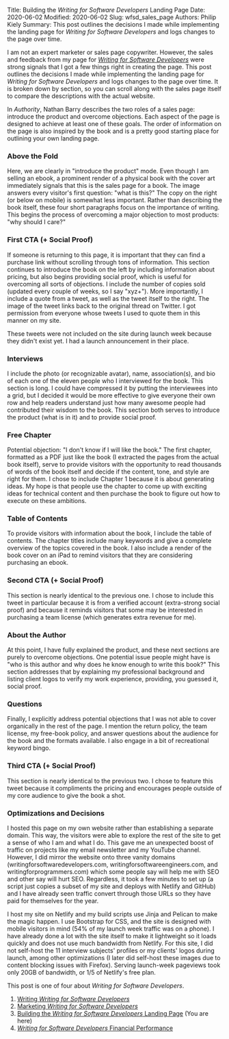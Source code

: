 Title: Building the <i>Writing for Software Developers</i> Landing Page
Date: 2020-06-02
Modified: 2020-06-02
Slug: wfsd_sales_page
Authors: Philip Kiely
Summary: This post outlines the decisions I made while implementing the landing page for *Writing for Software Developers* and logs changes to the page over time.

I am not an expert marketer or sales page copywriter. However, the sales and feedback from my page for [*Writing for Software Developers*](https://wfsd.com) were strong signals that I got a few things right in creating the page. This post outlines the decisions I made while implementing the landing page for *Writing for Software Developers* and logs changes to the page over time. It is broken down by section, so you can scroll along with the sales page itself to compare the descriptions with the actual website.

In *Authority*, Nathan Barry describes the two roles of a sales page: introduce the product and overcome objections. Each aspect of the page is designed to achieve at least one of these goals. The order of information on the page is also inspired by the book and is a pretty good starting place for outlining your own landing page.

### Above the Fold

Here, we are clearly in "introduce the product" mode. Even though I am selling an ebook, a prominent render of a physical book with the cover art immediately signals that this is the sales page for a book. The image answers every visitor's first question: "what is this?" The copy on the right (or below on mobile) is somewhat less important. Rather than describing the book itself, these four short paragraphs focus on the importance of writing. This begins the process of overcoming a major objection to most products: "why should I care?"

### First CTA (+ Social Proof)

If someone is returning to this page, it is important that they can find a purchase link without scrolling through tons of information. This section continues to introduce the book on the left by including information about pricing, but also begins providing social proof, which is useful for overcoming all sorts of objections. I include the number of copies sold (updated every couple of weeks, so I say "xyz+"). More importantly, I include a quote from a tweet, as well as the tweet itself to the right. The image of the tweet links back to the original thread on Twitter. I got permission from everyone whose tweets I used to quote them in this manner on my site.

These tweets were not included on the site during launch week because they didn't exist yet. I had a launch announcement in their place.

### Interviews

I include the photo (or recognizable avatar), name, association(s), and bio of each one of the eleven people who I interviewed for the book. This section is long. I could have compressed it by putting the interviewees into a grid, but I decided it would be more effective to give everyone their own row and help readers understand just how many awesome people had contributed their wisdom to the book. This section both serves to introduce the product (what is in it) and to provide social proof.

### Free Chapter

Potential objection: "I don't know if I will like the book." The first chapter, formatted as a PDF just like the book (I extracted the pages from the actual book itself), serve to provide visitors with the opportunity to read thousands of words of the book itself and decide if the content, tone, and style are right for them. I chose to include Chapter 1 because it is about generating ideas. My hope is that people use the chapter to come up with exciting ideas for technical content and then purchase the book to figure out how to execute on these ambitions.

### Table of Contents

To provide visitors with information about the book, I include the table of contents. The chapter titles include many keywords and give a complete overview of the topics covered in the book. I also include a render of the book cover on an iPad to remind visitors that they are considering purchasing an ebook.

### Second CTA (+ Social Proof)

This section is nearly identical to the previous one. I chose to include this tweet in particular because it is from a verified account (extra-strong social proof) and because it reminds visitors that some may be interested in purchasing a team license (which generates extra revenue for me).

### About the Author

At this point, I have fully explained the product, and these next sections are purely to overcome objections. One potential issue people might have is "who is this author and why does he know enough to write this book?" This section addresses that by explaining my professional background and listing client logos to verify my work experience, providing, you guessed it, social proof.

### Questions

Finally, I explicitly address potential objections that I was not able to cover organically in the rest of the page. I mention the return policy, the team license, my free-book policy, and answer questions about the audience for the book and the formats available. I also engage in a bit of recreational keyword bingo.

### Third CTA (+ Social Proof)

This section is nearly identical to the previous two. I chose to feature this tweet because it compliments the pricing and encourages people outside of my core audience to give the book a shot.

### Optimizations and Decisions

I hosted this page on my own website rather than establishing a separate domain. This way, the visitors were able to explore the rest of the site to get a sense of who I am and what I do. This gave me an unexpected boost of traffic on projects like my email newsletter and my YouTube channel. However, I did mirror the website onto three vanity domains (writingforsoftwaredevelopers.com, writingforsoftwareengineers.com, and writingforprogrammers.com) which some people say will help me with SEO and other say will hurt SEO. Regardless, it took a few minutes to set up (a script just copies a subset of my site and deploys with Netlify and GitHub) and I have already seen traffic convert through those URLs so they have paid for themselves for the year.

I host my site on Netlify and my build scripts use Jinja and Pelican to make the magic happen. I use Bootstrap for CSS, and the site is designed with mobile visitors in mind (54% of my launch week traffic was on a phone). I have already done a lot with the site itself to make it lightweight so it loads quickly and does not use much bandwidth from Netlify. For this site, I did not self-host the 11 interview subjects' profiles or my clients' logos during launch, among other optimizations (I later did self-host these images due to content blocking issues with Firefox). Serving launch-week pageviews took only 20GB of bandwidth, or 1/5 of Netlify's free plan.

This post is one of four about *Writing for Software Developers*.

1. [Writing *Writing for Software Developers*](/essays/writing_wfsd.html)
2. [Marketing *Writing for Software Developers*](/essays/marketing_wfsd.html)
3. [Building the *Writing for Software Developers* Landing Page](/essays/wfsd_sales_page.html) (You are here)
4. [*Writing for Software Developers* Financial Performance](/essays/wfsd_financials.html)

